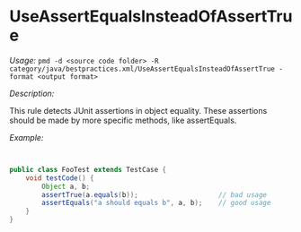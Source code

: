 
# UseAssertEqualsInsteadOfAssertTrue

*Usage:* 
`pmd -d <source code folder> -R category/java/bestpractices.xml/UseAssertEqualsInsteadOfAssertTrue -format <output format>`

*Description:*

This rule detects JUnit assertions in object equality. These assertions should be made by more specific methods, like assertEquals.
        

*Example:*
```java


public class FooTest extends TestCase {
    void testCode() {
        Object a, b;
        assertTrue(a.equals(b));                    // bad usage
        assertEquals("a should equals b", a, b);    // good usage
    }
}

        
```